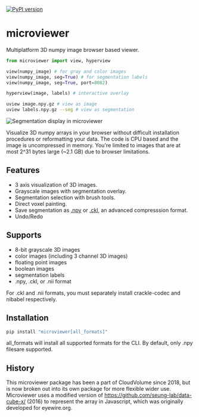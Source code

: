 [![PyPI version](https://badge.fury.io/py/microviewer.svg)](https://badge.fury.io/py/microviewer)

# microviewer
Multiplatform 3D numpy image browser based viewer.

```python
from microviewer import view, hyperview

view(numpy_image) # for gray and color images
view(numpy_image, seg=True) # for segmentation labels
view(numpy_image, seg=True, port=8082)

hyperview(image, labels) # interactive overlay
```

```bash
uview image.npy.gz # view as image
uview labels.npy.gz --seg # view as segmentation
```

![Segmentation display in microviewer](seg-demo.png "Segmentation display in microviewer.")

Visualize 3D numpy arrays in your browser without difficult installation procedures or reformatting your data.  The code is CPU based and the image is uncompressed in memory. You're limited to images that are at most 2^31 bytes large (~2.1 GB) due to browser limitations.

## Features

- 3 axis visualization of 3D images.
- Grayscale images with segmentation overlay.
- Segmentation selection with brush tools.
- Direct voxel painting.
- Save segmentation as [.npy](https://numpy.org/neps/nep-0001-npy-format.html) or [.ckl](https://github.com/seung-lab/crackle), an advanced compresssion format.
- Undo/Redo

## Supports

- 8-bit grayscale 3D images
- color images (including 3 channel 3D images)
- floating point images
- boolean images
- segmentation labels
- .npy, .ckl, or .nii format

For .ckl and .nii formats, you must separately install crackle-codec and nibabel respectively.

## Installation

```bash
pip install "microviewer[all_formats]"
```

all_formats will install all supported formats for the CLI. By default, only .npy filesare supported.

## History

This microviewer package has been a part of CloudVolume since 2018, but is now broken out into its own package for more flexible wider use. Microviewer uses a modified version of https://github.com/seung-lab/data-cube-x/ (2016) to represent the array in Javascript, which was originally developed for eyewire.org.



